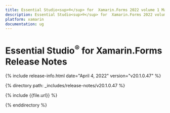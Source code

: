 ```yaml
---
title: Essential Studio<sup>®</sup> for  Xamarin.Forms 2022 volume 1 Main release Release Notes  
description: Essential Studio<sup>®</sup> for  Xamarin.Forms 2022 volume 1 Main release Release Notes  
platform: xamarin
documentation: ug
---
```


# Essential Studio<sup>®</sup> for  Xamarin.Forms  Release Notes  

{% include release-info.html date="April 4, 2022" version="v20.1.0.47" %} 

{% directory path: _includes/release-notes/v20.1.0.47 %}

{% include {{file.url}} %}

{% enddirectory %}